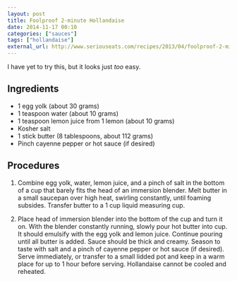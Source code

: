 ```yaml
---
layout: post
title: Foolproof 2-minute Hollandaise
date: 2014-11-17 00:10
categories: ["sauces"]
tags: ["hollandaise"]
external_url: http://www.seriouseats.com/recipes/2013/04/foolproof-2-minute-hollandaise-recipe.html
---
```

I have yet to try this, but it looks just *too* easy.


Ingredients
-----------


-   1 egg yolk (about 30 grams)
-   1 teaspoon water (about 10 grams)
-   1 teaspoon lemon juice from 1 lemon (about 10 grams)
-   Kosher salt
-   1 stick butter (8 tablespoons, about 112 grams)
-   Pinch cayenne pepper or hot sauce (if desired)

Procedures
----------

1.  Combine egg yolk, water, lemon juice, and a pinch of salt in the
    bottom of a cup that barely fits the head of an immersion blender.
    Melt butter in a small saucepan over high heat, swirling constantly,
    until foaming subsides. Transfer butter to a 1 cup liquid measuring
    cup.

2.  Place head of immersion blender into the bottom of the cup and turn
    it on. With the blender constantly running, slowly pour hot butter
    into cup. It should emulsify with the egg yolk and lemon juice.
    Continue pouring until all butter is added. Sauce should be thick
    and creamy. Season to taste with salt and a pinch of cayenne pepper
    or hot sauce (if desired). Serve immediately, or transfer to a small
    lidded pot and keep in a warm place for up to 1 hour before serving.
    Hollandaise cannot be cooled and reheated.
